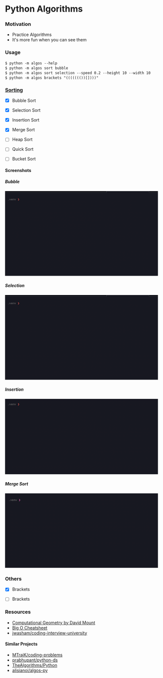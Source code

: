 # Python Algorithms

### Motivation
* Practice Algorithms
* It's more fun when you can see them

### Usage

```
$ python -m algos --help
$ python -m algos sort bubble
$ python -m algos sort selection --speed 0.2 --height 10 --width 10
$ python -m algos brackets "((((((())[])))"
```

### [Sorting](https://en.wikipedia.org/wiki/Sorting_algorithm#Stability)

- [X] Bubble Sort
- [X] Selection Sort
- [X] Insertion Sort
- [X] Merge Sort
- [ ] Heap Sort
- [ ] Quick Sort
- [ ] Bucket Sort


#### Screenshots

##### Bubble
![bubble](/gifs/sort_bubble.gif)
##### Selection
![selection](/gifs/sort_selection.gif)
##### Insertion
![insertion](/gifs/sort_insertion.gif)
##### Merge Sort
![merge](/gifs/sort_merge.gif)


### Others
- [X] Brackets
- [ ] Brackets


### Resources

* [Computational Geometry by David Mount](https://www.cs.umd.edu/class/spring2012/cmsc754/Lects/cmsc754-lects.pdf)
* [Big O Cheatsheet](https://www.bigocheatsheet.com/)
* [jwasham/coding-interview-university](https://github.com/jwasham/coding-interview-university)


#### Similar Projects

* [MTrajK/coding-problems](https://github.com/MTrajK/coding-problems)
* [prabhupant/python-ds](https://github.com/prabhupant/python-ds)
* [TheAlgorithms/Python](https://github.com/TheAlgorithms/Python)
* [alisianoi/algos-py](https://github.com/alisianoi/algos-py)

